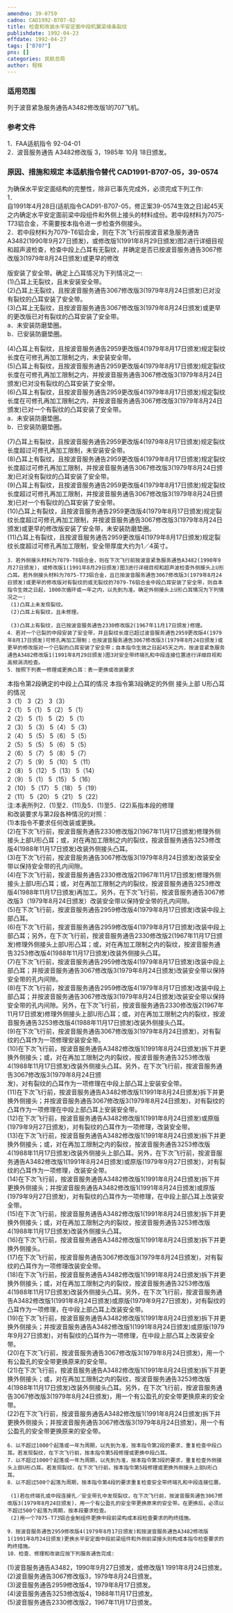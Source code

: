 ```yaml
---
amendno: 39-0759  
cadno: CAD1992-B707-02  
title: 检查和改装水平安定面中段机翼梁缘条裂纹  
publishdate: 1992-04-23  
effdate: 1992-04-27  
tags: ["B707"]  
pns: []  
categories: 民航总局  
author: 程辉  
---
```

  
### 适用范围  
列于波音紧急服务通告A3482修改版1的707飞机。  
  
<!--more-->  
### 参考文件  
1．FAA适航指令 92-04-01  
 2．波音服务通告 A3482修改版 3，1985年 10月 18日颁发。  
  
### 原因、措施和规定 本适航指令替代 CAD1991-B707-05，39-0574  
为确保水平安定面结构的完整性，除非已事先完成外，必须完成下列工作:  
1．  
自1991年4月28日(适航指令CAD91-B707-05，修正案39-0574生效之日)起45天之内确定水平安定面前梁中段组件和外侧上接头的材料成份。若中段材料为7075-T73铝合金，不需要按本指令进一步检查外侧接头。  
    2．若中段材料为7079-T6铝合金，则在下次飞行前按波音紧急服务通告A3482(1990年9月27日颁发)，或修改版1(1991年8月29日颁发)图2进行详细目视和超声波检查，检查中段上凸耳有无裂纹，并确定是否已按波音服务通告3067修改版3(1979年8月24日颁发)或更早的修改  
  
版安装了安全带。确定上凸耳情况为下列情况之一:  
     (1)凸耳上无裂纹，且未安装安全带。  
 (2)凸耳上无裂纹，且按波音服务通告3067修改版3(1979年8月24日颁发)已对没有裂纹的凸耳安装了安全带。  
 (3)凸耳上无裂纹，且按波音服务通告3067修改版3(1979年8月24日颁发)或更早的更改版已对有裂纹的凸耳安装了安全带。  
      a．未安装防磨垫圈。  
      b．已安装防磨垫圈。  
  
 (4)凸耳上有裂纹，且按波音服务通告2959更改版4(1979年8月17日颁发)规定裂纹长度在可修孔再加工限制之内，未安装安全带。  
 (5)凸耳上有裂纹，且按波音服务通告2959更改版4(1979年8月17日颁发)规定裂纹长度在可修孔再加工限制之内，并按波音服务通告3067修改版3(1979年8月24日颁发)已对没有裂纹的凸耳安装了安全带。  
 (6)凸耳上有裂纹，且按波音服务通告2959更改版4(1979年8月17日颁发)规定裂纹长度在可修孔再加工限制之内，并按波音服务通告3067修改版3(1979年8月24日颁发)已对一个有裂纹的凸耳安装了安全带。  
      a．未安装防磨垫圈。  
      b．已安装防磨垫圈。  
  
 (7)凸耳上有裂纹，且按波音服务通告2959更改版4(1979年8月17日颁发)规定裂纹长度超过可修孔再加工限制，未安装安全带。  
 (8)凸耳上有裂纹，且按波音服务通告2959更改版4(1979年8月17日颁发)规定裂纹长度超过可修孔再加工限制，并按波音服务通告3067修改版3(1979年8月24日颁发)已对没有裂纹的凸耳安装了安全带。  
 (9)凸耳上有裂纹，且按波音服务通告2959更改版4(1979年8月17日颁发)规定裂纹长度超过可修孔再加工限制，并按波音服务通告3067修改版3(1979年8月24日颁发)已对一个有裂纹的凸耳安装了安全带。  
     (10)凸耳上有裂纹，且按波音服务通告2959更改版4(1979年8月17日颁发)规定裂纹长度超过可修孔再加工限制，并按波音服务通告3067修改版3(1979年8月24日颁发)或更早的修改版安装了安全带，未安装防磨垫圈。  
     (11)凸耳上有裂纹，且按波音服务通告2959更改版4(1979年8月17日颁发)规定裂纹长度超过可修孔再加工限制，安全带厚度大约为1／4英寸。  
  
    3．若外侧接头材料为7079-T6铝合金，则在下次飞行前按波音紧急服务通告A3482(1990年9月27日颁发)，或修改版1(1991年8月29日颁发)图3进行详细目视和超声波检查外侧接头上U形凸耳。若外侧接头材料为7075-T73铝合金，且已按波音服务通告3067修改版3(1979年8月24日颁发)或更早的修改版对有裂纹的或无裂纹的7079-T6铝合金中段凸耳安装了安全带，则自本指令生效之日起，1000次循环或一年之内，以先到为准。确定外侧接头上U形凸耳情况为下列情况之一:  
     (1)凸耳上未发现裂纹。  
     (2)凸耳上有裂纹，且未修理。  
  
     (3)凸耳上有裂纹，且已按波音服务通告2330修改版2(1967年11月17日颁发)修理。  
    4．若对一个已裂的中段安装了安全带，并且裂纹长度已超过波音服务通告2959更改版4(1979年8月17日颁发)可修孔再加工限制；也按波音服务通告3067修改版3(1979年8月24日颁发)或更早的修改版对一个已裂的凸耳安装了安全带；自本指令生效之日起45天之内，按波音紧急服务通告A3482修改版1(1991年8月29日颁发)图3对安全带终端孔和中段连接位置进行详细目视和高频涡流检查。  
    5．按照下列表一修理或更换凸耳：表一更换或改装要求  
本指令第2段确定的中段上凸耳的情况  本指令第3段确定的外侧 接头上部 U形凸耳的情况  
3（1）  3（2）  3（3）  
2（1）  5（1）  5（2）  5（1）  
2（2）  5（1）  5（2）  5（1）  
2（3）  5（3）  5（4）  5（3）  
2（4）  5（5）  5（6）  5（5）  
2（5）  5（5）  5（6）  5（5）  
2（6）  5（7）  5（8）  5（7）  
2（7）  5（9）  5（10）  5（11）  
2（8）  5（12）  5（13）  5（14）  
2（9）  5（1）  5（15）  5（16）  
2（10）  5（17）  5（18）  5（19）  
2（11）  5（20）  5（21）  5（22）  
    注:本表所列2．(1)至2．(11)及5．(1)至5．(22)系指本段的修理  
和改装要求与第2段各种情况的对照：  
     (1)本指令不要求任何改装或更换。  
     (2)在下次飞行前，按波音服务通告2330修改版2(1967年11月17日颁发)修理外侧接头上部U形凸耳；或，对在再加工限制之内的裂纹，按波音服务通告3253修改版4(1988年11月17日颁发)改装外侧接头凸耳。  
 (3)在下次飞行前，按波音服务通告3067修改版3(1979年8月24日颁发)改装安全带以保持安全带的孔内间隙。  
     (4)在下次飞行前，按波音服务通告2330修改版2(1967年11月17日颁发)修理外侧接头上部U形凸耳；或，对在再加工限制之内的裂纹，按波音服务通告3253修改版4(1988年11月17日颁发)再加工。另外，在下次飞行前，按波音服务通告3067修改版3（1979年8月24日颁发）改装安全带以保持安全带的孔内间隙。  
 (5)在下次飞行前，按波音服务通告2959修改版4(1979年8月17日颁发)改装中段上部凸耳。  
 (6)在下次飞行前，按波音服务通告2959修改版4(1979年8月17日颁发)改装中段上部凸耳；另外，在下次飞行前，按波音服务通告2330修改版2(1967年11月17日颁发)修理外侧接头上部U形凸耳；或，对在再加工限制之内的裂纹，按波音服务通告3253修改版4(1988年11月17日颁发)改装外侧接头凸耳。  
 (7)在下次飞行前，按波音服务通告2959修改版4(1979年8月17日颁发)改装中段上部凸耳；并按波音服务通告3067修改版3(1979年8月24日颁发)改装安全带以保持安全带的孔内间隙。  
 (8)在下次飞行前，按波音服务通告2959修改版4(1979年8月17日颁发)改装中段上部凸耳；并按波音服务通告3067修改版3(1979年8月24日颁发)改装安全带以保持安全带的孔内间隙。另外，在下次飞行前，按波音服务通告2330修改版2(1967年11月17日颁发)修理外侧接头上部U形凸耳；或，对在再加工限制之内的裂纹，按波音服务通告3253修改版4(1988年11月17日颁发)改装外侧接头凸耳。  
 (9)在下次飞行前，按波音服务通告3067修改版3(1979年8月24日颁发)，对有裂纹的凸耳作为一项修理安装安全带。  
 (10)在下次飞行前，按波音服务通告A3482修改版1(1991年8月24日颁发)拆下并更换外侧接头；或，对在再加工限制之内的裂纹，按波音服务通告3253修改版4(1988年11月17日颁发)改装外侧接头凸耳。另外，在下次飞行前，按波音服务通告3067修改版3(1979年8月24日颁  
发)，对有裂纹的凸耳作为一项修理在中段上部凸耳上安装安全带。  
 (11)在下次飞行前，按波音服务通告A3482修改版1(1991年8月24日颁发)拆下并更换外侧接头；并按波音服务通告3067修改版3(1979年8月24日颁发)，对有裂纹的凸耳作为一项修理在中段上部凸耳上安装安全带。  
 (12)在下次飞行前，按波音服务通告A3482修改版1(1991年8月24日颁发)或原版(1979年9月27日颁发)，对有裂纹的凸耳作为一项修理，改装安全带。  
 (13)在下次飞行前，按波音服务通告A3482修改版1(1991年8月24日颁发)拆下并更换外侧接头；或，对在再加工限制之内的裂纹，按波音服务通告3253修改版4(1988年11月17日颁发)改装外侧接头上部凸耳。另外，在下次飞行前，按波音服务通告A3482修改版1(1991年8月24日颁发)或原版(1979年9月27日颁发)，对有裂纹的凸耳作为一项修理，改装安全带。  
 (14)在下次飞行前，按波音服务通告A3482修改版1(1991年8月24日颁发)拆下并更换外侧接头；并按波音服务通告A3482修改版1(1991年8月24日颁发)或原版(1979年9月27日颁发)，对有裂纹的凸耳作为一项修理，在中段上部凸耳上改装安全带。  
 (15)在下次飞行前，按波音服务通告A3482修改版1(1991年8月24日颁发)拆下并更换外侧接头；或，对在再加工限制之内的裂纹，按波音服务通告3253修改版4(1988年11月17日颁发)改装外侧接头凸耳。  
 (16)在下次飞行前，按波音服务通告A3482修改版1(1991年8月24日颁发)拆下并更换外侧接头。  
     (17)在下次飞行前，按波音服务通告3067修改版3(1979年8月24日颁发)，对有裂纹的凸耳作为一项修理改装安全带。  
 (18)在下次飞行前，按波音服务通告A3482修改版1(1991年8月24日颁发)拆下并更换外侧接头；或，对在再加工限制之内的裂纹，按波音服务通告3253修改版4(1988年11月17日颁发)改装外侧接头凸耳。另外，在下次飞行前，按波音服务通告A3482修改版1(1991年8月24日颁发)或原版(1979年9月27日颁发)，对有裂纹的凸耳作为一项修理，在中段上部凸耳上改装安全带。  
 (19)在下次飞行前，按波音服务通告A3482修改版1(1991年8月24日颁发)拆下并更换外侧接头；并按波音服务通告A3482修改版1(1991年8月24日颁发)或原版(1979年9月27日颁发)，对有裂纹的凸耳作为一项修理，在中段上部凸耳上改装安全带。  
     (20)在下次飞行前，按波音服务通告3067修改版3(1979年8月24日颁发)，用一个有公盈孔的安全带更换原来的安全带。  
 (21)在下次飞行前，按波音服务通告A3482修改版1(1991年8月24日颁发)拆下并更换外侧接头；或，对在再加工限制之内的裂纹，按波音服务通告3253修改版4(1988年11月17日颁发)改装外侧接头凸耳。另外，在下次飞行前，按波音服务通告3067修改版3(1979年8月24日颁发)，用一个有公盈孔的安全带更换原来的安全带。  
 (22)在下次飞行前，按波音服务通告A3482修改版1(1991年8月24日颁发)拆下并更换外侧接头；并按波音服务通告3067修改版3(1979年8月24日颁发)，用一个有公盈孔的安全带更换原来的安全带。  
  
    6．以不超过1000个起落或一年为周期，以先到为准，按本指令第2段的要求，重复检查中段凸耳。若发现裂纹，在下次飞行前，按本指令第5段修理或更换中段凸耳。  
    7．以不超过1000个起落或一年为周期，以先到为准，按本指令第3段的要求，重复检查外侧接头上部U形凸耳。若发现裂纹，在下次飞行前，按本指令第5段修理或更换外侧接头上部U形凸耳。  
    8．以不超过500个起落为周期，按本指令第4段的要求重复检查安全带终端孔和中段连接位置。  
  
     (1)若在终端孔或中段连接孔／安全带孔中发现裂纹，在下次飞行前，按波音服务通告3067修改版3(1979年8月24日颁发)，用一个有公盈孔的安全带更换原来的安全带。在更换后，必须以不超过500个起落为周期，按本段要求检查。  
     (2)用一个7075-T73铝合金制组件更换中段前梁构成本段检查要求的昀终措施。  
  
    9．按波音服务通告2959修改版4(1979年8月17日颁发)和按波音服务通告A3482修改版1(1991年8月24日颁发)更换水平安定面中段前梁组件和外侧前梁接头则构成本指令检查要求的昀终措施。  
    10．检查、修理和改装应按下列服务通告完成:  
 (1)波音服务通告A3482，1990年9月27日颁发，或修改版1 1991年8月24日颁发。  
 (2)波音服务通告3067修改版3，1979年8月24日颁发。  
 (3)波音服务通告2959修改版4，1979年8月17日颁发。  
 (4)波音服务通告3253修改版4，1988年11月17日颁发。  
 (5)波音服务通告2330修改版2，1967年11月17日颁发。  
  
